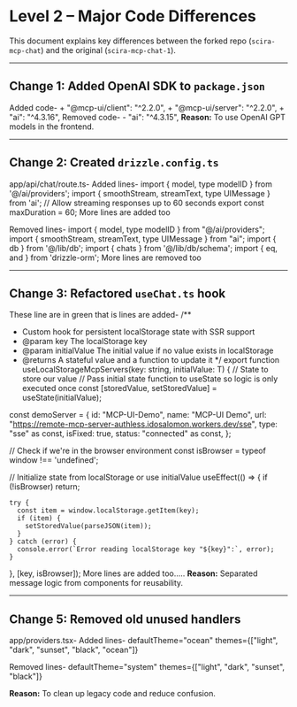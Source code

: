 #  Level 2 – Major Code Differences

This document explains key differences between the forked repo (`scira-mcp-chat`) and the original (`scira-mcp-chat-1`).

---

##  Change 1: Added OpenAI SDK to `package.json`

Added code-    + "@mcp-ui/client": "^2.2.0",
               + "@mcp-ui/server": "^2.2.0",
               + "ai": "^4.3.16",
Removed code-  - "ai": "^4.3.15",
**Reason:** To use OpenAI GPT models in the frontend.

---

##  Change 2: Created `drizzle.config.ts`
app/api/chat/route.ts-
Added lines-
import { model, type modelID } from '@/ai/providers';
import { smoothStream, streamText, type UIMessage } from 'ai';
// Allow streaming responses up to 60 seconds
export const maxDuration = 60;
More lines are added too

Removed lines-
import { model, type modelID } from "@/ai/providers";
import { smoothStream, streamText, type UIMessage } from "ai";
import { db } from '@/lib/db';
import { chats } from '@/lib/db/schema';
import { eq, and } from 'drizzle-orm';
More lines are removed too

---

##  Change 3: Refactored `useChat.ts` hook
These line are in green that is lines are added-
/**
 * Custom hook for persistent localStorage state with SSR support
 * @param key The localStorage key
 * @param initialValue The initial value if no value exists in localStorage
 * @returns A stateful value and a function to update it
 */
export function useLocalStorageMcpServers<T>(key: string, initialValue: T) {
  // State to store our value
  // Pass initial state function to useState so logic is only executed once
  const [storedValue, setStoredValue] = useState<T>(initialValue);

  const demoServer = {
      id: "MCP-UI-Demo",
      name: "MCP-UI Demo",
      url: "https://remote-mcp-server-authless.idosalomon.workers.dev/sse",
      type: "sse" as const,
      isFixed: true,
      status: "connected" as const,
    };

  // Check if we're in the browser environment
  const isBrowser = typeof window !== 'undefined';

  // Initialize state from localStorage or use initialValue
  useEffect(() => {
    if (!isBrowser) return;

    try {
      const item = window.localStorage.getItem(key);
      if (item) {
        setStoredValue(parseJSON(item));
      }
    } catch (error) {
      console.error(`Error reading localStorage key "${key}":`, error);
    }
  }, [key, isBrowser]);
  More lines are added too.....
**Reason:** Separated message logic from components for reusability.

---

##  Change 5: Removed old unused handlers
app/providers.tsx-
Added lines- 
defaultTheme="ocean"
themes={["light", "dark", "sunset", "black", "ocean"]}

Removed lines-
defaultTheme="system"
themes={["light", "dark", "sunset", "black"]}


**Reason:** To clean up legacy code and reduce confusion.

